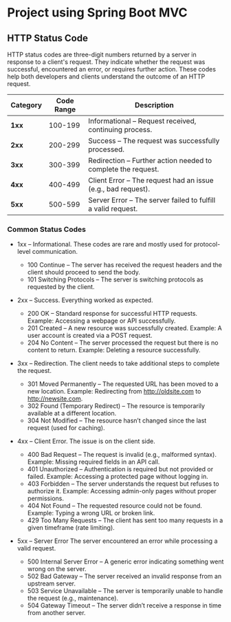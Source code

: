 # Project using Spring Boot MVC

## HTTP Status Code
HTTP status codes are three-digit numbers returned by a server in response to a client's request. They indicate whether the request was successful, encountered an error, or requires further action. These codes help both developers and clients understand the outcome of an HTTP request.

| **Category** | **Code Range** | **Description**                      |
|--------------|----------------|--------------------------------------|
| **1xx**      | 100-199        | Informational – Request received, continuing process. |
| **2xx**      | 200-299        | Success – The request was successfully processed. |
| **3xx**      | 300-399        | Redirection – Further action needed to complete the request. |
| **4xx**      | 400-499        | Client Error – The request had an issue (e.g., bad request). |
| **5xx**      | 500-599        | Server Error – The server failed to fulfill a valid request. |

### Common Status Codes

* 1xx – Informational. These codes are rare and mostly used for protocol-level communication.

  * 100 Continue – The server has received the request headers and the client should proceed to send the body.
  * 101 Switching Protocols – The server is switching protocols as requested by the client.
  
* 2xx – Success. Everything worked as expected.

  * 200 OK – Standard response for successful HTTP requests.
  Example: Accessing a webpage or API successfully.
  * 201 Created – A new resource was successfully created.
  Example: A user account is created via a POST request.
  * 204 No Content – The server processed the request but there is no content to return.
  Example: Deleting a resource successfully.
  
* 3xx – Redirection. The client needs to take additional steps to complete the request.

  * 301 Moved Permanently – The requested URL has been moved to a new location.
  Example: Redirecting from http://oldsite.com to http://newsite.com.
  * 302 Found (Temporary Redirect) – The resource is temporarily available at a different location.
  * 304 Not Modified – The resource hasn’t changed since the last request (used for caching).
  
* 4xx – Client Error.
The issue is on the client side.

  * 400 Bad Request – The request is invalid (e.g., malformed syntax).
  Example: Missing required fields in an API call.
  * 401 Unauthorized – Authentication is required but not provided or failed.
  Example: Accessing a protected page without logging in.
  * 403 Forbidden – The server understands the request but refuses to authorize it.
  Example: Accessing admin-only pages without proper permissions.
  * 404 Not Found – The requested resource could not be found.
  Example: Typing a wrong URL or broken link.
  * 429 Too Many Requests – The client has sent too many requests in a given timeframe (rate limiting).
  
* 5xx – Server Error
The server encountered an error while processing a valid request.

  * 500 Internal Server Error – A generic error indicating something 
  went wrong on the server.
  * 502 Bad Gateway – The server received an invalid response from an upstream server.
  * 503 Service Unavailable – The server is temporarily unable to handle the request (e.g., maintenance).
  * 504 Gateway Timeout – The server didn’t receive a response in time from another server.

